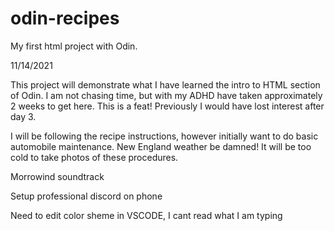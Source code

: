 # odin-recipes
My first html project with Odin.

11/14/2021

This project will demonstrate what I have learned the intro to HTML section of Odin. I am not chasing time, but with my ADHD have taken approximately 2 weeks to get here. This is a feat! Previously I would have lost interest after day 3. 

I will be following the recipe instructions, however initially want to do basic automobile maintenance. New England weather be damned! It will be too cold to take photos of these procedures.

Morrowind soundtrack

Setup professional discord on phone

Need to edit color sheme in VSCODE, I cant read what I am typing
